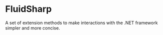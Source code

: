 # FluidSharp
A set of extension methods to make interactions with the .NET framework simpler and more concise.
